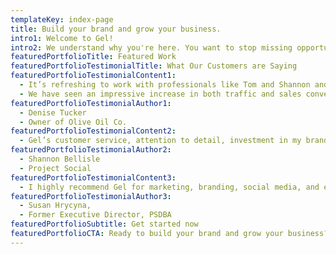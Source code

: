 ```yaml
---
templateKey: index-page
title: Build your brand and grow your business.
intro1: Welcome to Gel!
intro2: We understand why you're here. You want to stop missing opportunities to connect with your audience — wherever they are. We get it and we can help.
featuredPortfolioTitle: Featured Work
featuredPortfolioTestimonialTitle: What Our Customers are Saying
featuredPortfolioTestimonialContent1:
  - It’s refreshing to work with professionals like Tom and Shannon and their team at Gel. Their collaborative approach and deep knowledge of brand marketing, business-building-sense-of-urgency opportunities and sight to creating solid customer experiences online have contributed greatly to the success of the Olive Oil Co. website, which we consider to be another location for our storefront.
  - We have seen an impressive increase in both traffic and sales conversions on the site and look forward to continuing to work with the team at Gel on content strategy and other ideas to further our site and brand growth and keep the momentum going.
featuredPortfolioTestimonialAuthor1:
  - Denise Tucker
  - Owner of Olive Oil Co.
featuredPortfolioTestimonialContent2:
  - Gel’s customer service, attention to detail, investment in my brand and my success, were all way above par. They took my thoughts and vision and turned it into something magical. They understood my needs. I HIGHLY recommend working with Gel for branding and digital marketing.
featuredPortfolioTestimonialAuthor2:
  - Shannon Bellisle
  - Project Social
featuredPortfolioTestimonialContent3:
  - I highly recommend Gel for marketing, branding, social media, and especially website design. Tom and Shannon were a pleasure to deal with and delivered a very comprehensive Brand Strategy and easy to implement Marketing Plan. The Social Media Audit outlined exactly what we needed to do to improve our social media presence. Gel built our new website and the end result is amazing.
featuredPortfolioTestimonialAuthor3:
  - Susan Hrycyna,
  - Former Executive Director, PSDBA
featuredPortfolioSubtitle: Get started now
featuredPortfolioCTA: Ready to build your brand and grow your business?
---
```


